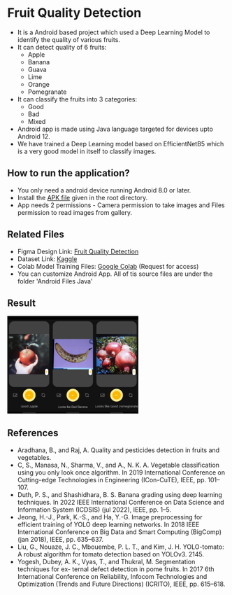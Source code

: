 # Fruit Quality Detection
- It is a Android based project which used a Deep Learning Model to identify the quality of various fruits.
- It can detect quality of 6 fruits:
	- Apple
	- Banana
	- Guava
	- Lime
	- Orange
	- Pomegranate
- It can classify the fruits into 3 categories:
	- Good
	- Bad
	- Mixed
- Android app is made using Java language targeted for devices upto Android 12.
- We have trained a Deep Learning model based on EfficientNetB5 which is a very good model in itself to classify images.

## How to run the application?
- You only need a android device running Android 8.0 or later.
- Install the [APK file](FQD.apk) given in the root directory.
- App needs 2 permissions - Camera permission to take images and Files permission to read images from gallery.

## Related Files
- Figma Design Link: [Fruit Quality Detection](https://www.figma.com/file/aqndq21uAoHvwE20UXPsql/Ai-Camera-App-(Community)?type=design&node-id=0%3A1&t=WRRVOR0uBZatYwRx-1)
- Dataset Link: [Kaggle](https://www.kaggle.com/datasets/shashwatwork/fruitnet-indian-fruits-dataset-with-quality)
- Colab Model Training Files: [Google Colab](https://colab.research.google.com/drive/1ILmnlWuZe9N5_qfIGSQdfNox-kMOUJsd?usp=sharing) (Request for access)
- You can customize Android App. All of tis source files are under the folder 'Android Files Java'

## Result
<img src="images/good_apple.jpg" width=100><img src="images/bad_banana.jpg" width=100><img src="images/good_pomegranate.jpg" width=100>


## References
- Aradhana, B., and Raj, A. Quality and pesticides detection in fruits and vegetables.
- C, S., Manasa, N., Sharma, V., and A., N. K. A. Vegetable classification using you only
look once algorithm. In 2019 International Conference on Cutting-edge Technologies in
Engineering (ICon-CuTE), IEEE, pp. 101–107.
- Duth, P. S., and Shashidhara, B. S. Banana grading using deep learning techniques. In
2022 IEEE International Conference on Data Science and Information System (ICDSIS)
(jul 2022), IEEE, pp. 1–5.
- Jeong, H.-J., Park, K.-S., and Ha, Y.-G. Image preprocessing for efficient training of YOLO
deep learning networks. In 2018 IEEE International Conference on Big Data and Smart
Computing (BigComp) (jan 2018), IEEE, pp. 635–637.
- Liu, G., Nouaze, J. C., Mbouembe, P. L. T., and Kim, J. H. YOLO-tomato: A robust algorithm
for tomato detection based on YOLOv3. 2145.
- Yogesh, Dubey, A. K., Vyas, T., and Thukral, M. Segmentation techniques for ex-
ternal defect detection in pome fruits. In 2017 6th International Conference on Reliability,
Infocom Technologies and Optimization (Trends and Future Directions) (ICRITO), IEEE,
pp. 615–618.
